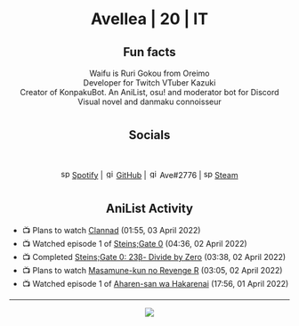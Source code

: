 <h1 align="center">
Avellea | 20 | IT
</h1>



<h2 align="center">
Fun facts
</h2>

<p align="center">
Waifu is Ruri Gokou from Oreimo<br>
Developer for Twitch VTuber Kazuki<br>
Creator of KonpakuBot. An AniList, osu! and moderator bot for Discord<br>
Visual novel and danmaku connoisseur
</p>

<h1>
<h2 align="center">Socials</h2>
<br>
<p align="center">
<img src="https://open.scdn.co/cdn/images/favicon.5cb2bd30.ico" alt="spotify logo" width="16"> <a href="https://open.spotify.com/user/2r8tkjt7qlh7uo7k06z43t63a">Spotify</a> | <img src="https://github.com/fluidicon.png" alt="github logo" width="16"> <a href="https://github.com/Avellea">GitHub</a> | <img src="https://i.imgur.com/ywxedYu.png" alt="github logo" width="16"> Ave#2776 | <img src="https://store.steampowered.com/favicon.ico" alt="spotify logo" width="16"> <a href="https://steamcommunity.com/id/Avellea/">Steam</a>
</p>
<h1>

<h2 align="center">AniList Activity</h2>

<!-- ANILIST_ACTIVITY:start -->

-   📺 Plans to watch [Clannad](https://anilist.co/anime/2167) (01:55, 03 April 2022)
-   📺 Watched episode 1 of [Steins;Gate 0](https://anilist.co/anime/21127) (04:36, 02 April 2022)
-   📺 Completed [Steins;Gate 0: 23β- Divide by Zero](https://anilist.co/anime/21624) (03:38, 02 April 2022)
-   📺 Plans to watch [Masamune-kun no Revenge R](https://anilist.co/anime/146953) (03:05, 02 April 2022)
-   📺 Watched episode 1 of [Aharen-san wa Hakarenai](https://anilist.co/anime/137281) (17:56, 01 April 2022)

<!-- ANILIST_ACTIVITY:end -->


---



<p align="center">
<img src="https://i.pinimg.com/originals/5f/95/04/5f9504eb5a7d27ec7a6121b9e9aa48b3.gif">
<p>
